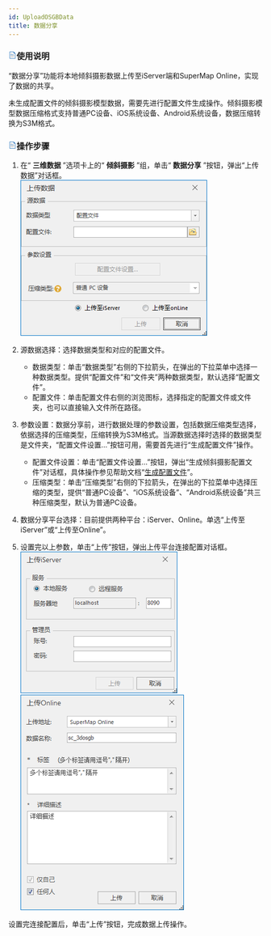 ```yaml
---
id: UploadOSGBData
title: 数据分享  
---  
```

### ![](../../../img/read.gif)使用说明

“数据分享”功能将本地倾斜摄影数据上传至iServer端和SuperMap Online，实现了数据的共享。

未生成配置文件的倾斜摄影模型数据，需要先进行配置文件生成操作。倾斜摄影模型数据压缩格式支持普通PC设备、iOS系统设备、Android系统设备，数据压缩转换为S3M格式。

### ![](../../../img/read.gif)操作步骤

  1. 在“ **三维数据** ”选项卡上的“ **倾斜摄影** ”组，单击“ **数据分享** ”按钮，弹出“上传数据”对话框。   
![](../img/UploadOSGBData_Dialog.png)  

  2. 源数据选择：选择数据类型和对应的配置文件。 
      * 数据类型：单击“数据类型”右侧的下拉箭头，在弹出的下拉菜单中选择一种数据类型。提供“配置文件”和“文件夹”两种数据类型，默认选择“配置文件”。
      * 配置文件：单击配置文件右侧的浏览图标，选择指定的配置文件或文件夹，也可以直接输入文件所在路径。
  3. 参数设置：数据分享前，进行数据处理的参数设置，包括数据压缩类型选择，依据选择的压缩类型，压缩转换为S3M格式。当源数据选择时选择的数据类型是文件夹，“配置文件设置…”按钮可用，需要首先进行“生成配置文件”操作。
      * 配置文件设置：单击“配置文件设置…”按钮，弹出“生成倾斜摄影配置文件”对话框，具体操作参见帮助文档“[生成配置文件](OsgbToScp)”。
      * 压缩类型：单击“压缩类型”右侧的下拉箭头，在弹出的下拉菜单中选择压缩的类型，提供“普通PC设备”、“iOS系统设备”、“Android系统设备”共三种压缩类型，默认为普通PC设备。
  4. 数据分享平台选择：目前提供两种平台：iServer、Online。单选“上传至iServer”或“上传至Online”。
  5. 设置完以上参数，单击“上传”按钮，弹出上传平台连接配置对话框。       
![](../img/UploadConnect_Dialog1.png)  ![](../img/UploadConnect_Dialog2.png)  
 


   设置完连接配置后，单击“上传”按钮，完成数据上传操作。





